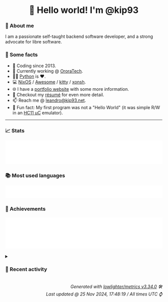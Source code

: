 <!-- README template, populated using this action:
     https://github.com/kip93/kip93/blob/main/.github/workflows/readme.yml. -->

<h1 align="center">👋 Hello world! I'm @kip93</h1> <!-- LOGIN => username -->

### 👤 About me

I am a passionate self-taught backend software developer, and a strong advocate for libre software.


### 💬 Some facts

* 📅 Coding since 2013.
* 💼 Currently working @ [OroraTech](https://ororatech.com/).
* 👨‍💻 [Python](https://github.com/search?q=user%3Akip93&l=python) is ❤️. <!-- LOGIN => username -->
* 💻 [NixOS](https://github.com/NixOS/) /
     [Awesome](https://github.com/awesomeWM/) /
     [kitty](https://github.com/kovidgoyal/kitty/) /
     [xonsh](https://github.com/xonsh/).
* 🌐 I have a [portfolio website](https://kip93.net/) with some more information.
* 📝 Checkout my [résumé](https://kip93.net/resume/) for even more detail.
* 📫 Reach me @ [leandro@kip93.net](mailto:leandro@kip93.net).
* 🎲 Fun fact: My first program was not a "Hello World" (it was simple R/W in an [HC11 µC](https://en.wikipedia.org/wiki/68HC11) emulator).


-----------------------------------------------------------------------------------------------------------------------


### 📈 Stats

![](./stats.svg)


### 📚 Most used languages <!-- by percentage, in decreasing order -->

![](./languages.svg)


### 🏅 Achievements

![](./achievements.svg)


<details> <!-- Last activity -->
<!-- Almost verbatim copy of https://github.com/lowlighter/metrics/blob/latest/source/templates/markdown/partials/activity.ejs, but restructured to be foldable. -->
<summary><h3>📰 Recent activity</h3></summary>

* ➡️ Pushed 1 commit in [b-camacho/nix](https://github.com/b-camacho/nix) on branch `lfs`
  * [#93e63f7](https://github.com/b-camacho/nix/commit/93e63f7) FIx MacOS build
  * *On 21 Nov 2024, 12:53:57*
* ➡️ Pushed 1 commit in [kip93/nix](https://github.com/kip93/nix) on branch `lfs`
  * [#93e63f7](https://github.com/kip93/nix/commit/93e63f7) FIx MacOS build
  * *On 21 Nov 2024, 12:53:52*
* ➡️ Pushed 1 commit in [b-camacho/nix](https://github.com/b-camacho/nix) on branch `lfs`
  * [#70ffcc8](https://github.com/b-camacho/nix/commit/70ffcc8) Fix format
  * *On 20 Nov 2024, 17:24:36*
* ➡️ Pushed 1 commit in [kip93/nix](https://github.com/kip93/nix) on branch `lfs`
  * [#70ffcc8](https://github.com/kip93/nix/commit/70ffcc8) Fix format
  * *On 20 Nov 2024, 17:24:24*
</details>


<h6 align="right"><em>
    Generated with <a href="https://github.com/lowlighter/metrics/tree/latest/">lowlighter/metrics v3.34.0</a> 🛠️<br> <!-- VERSION => MAJOR.minor.patch -->
    Last updated @ 25 Nov 2024, 17:48:19 / All times UTC ⌚ <!-- meta.generated => DD/MM/YYYY, hh:mm -->
</em></h6>
